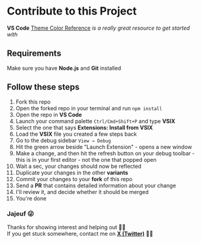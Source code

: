 # Contribute to this Project

**VS Code** [Theme Color Reference](https://code.visualstudio.com/docs/getstarted/theme-color-reference) _is a really great resource to get started with_

## Requirements

Make sure you have **Node.js** and **Git** installed

## Follow these steps

1. Fork this repo
2. Open the forked repo in your terminal and run `npm install`
3. Open the repo in **VS Code**
4. Launch your command palette `Ctrl/Cmd+Shift+P` and type **VSIX**
5. Select the one that says **Extensions: Install from VSIX**
6. Load the **VSIX** file you created a few steps back
7. Go to the debug sidebar `View → Debug`
8. Hit the green arrow beside "Launch Extension" - opens a new window
9. Make a change, and then hit the refresh button on your debug toolbar - this is in your first editor - not the one that popped open
10. Wait a sec, your changes should now be reflected
11. Duplicate your changes in the other **variants**
12. Commit your changes to your **fork** of this repo
13. Send a **PR** that contains detailed information about your change
14. I'll review it, and decide whether it should be merged
15. You're done

### Jajeuf 😜

Thanks for showing interest and helping out 🤙🏾  
If you get stuck somewhere, contact me on **[X (Twitter)](https://x.com/daoodaba975)** 👍🏾
